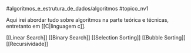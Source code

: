 #algoritmos_e_estrutura_de_dados/algoritmos 
#topico_nv1 

Aqui irei abordar tudo sobre algoritmos na parte teórica e técnicas, entretanto em [[C|linguagem c]]. 


[[Linear Search]]
[[Binary Search]]
[[Selection Sorting]]
[[Bubble Sorting]]
[[Recursividade]]
